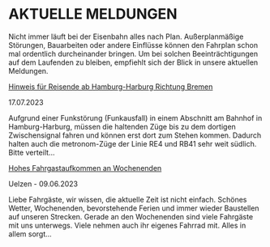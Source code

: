 AKTUELLE MELDUNGEN
==========

Nicht immer läuft bei der Eisenbahn alles nach Plan. Außerplanmäßige Störungen, Bauarbeiten oder andere Einflüsse können den Fahrplan schon mal ordentlich durcheinander bringen. Um bei solchen Beeinträchtigungen auf dem Laufenden zu bleiben, empfiehlt sich der Blick in unsere aktuellen Meldungen.

[Hinweis für Reisende ab Hamburg-Harburg Richtung Bremen](https://www.der-metronom.de/aktuell/eil-hinweis-fuer-reisende-ab-hamburg-harburg-richtung-bremen/)

 17.07.2023

Aufgrund einer Funkstörung (Funkausfall) in einem Abschnitt am Bahnhof in Hamburg-Harburg, müssen die haltenden Züge bis zu dem dortigen Zwischensignal fahren und können erst dort zum Stehen kommen. Dadurch halten auch die metronom-Züge der Linie RE4 und RB41 sehr weit südlich. Bitte verteilt...

[Hohes Fahrgastaufkommen an Wochenenden](https://www.der-metronom.de/aktuell/hohes-fahrgastaufkommen-an-wochenenden/)

 Uelzen - 09.06.2023

Liebe Fahrgäste,
wir wissen, die aktuelle Zeit ist nicht einfach. Schönes Wetter, Wochenenden, bevorstehende Ferien und immer wieder Baustellen auf unseren Strecken. Gerade an den Wochenenden sind viele Fahrgäste mit uns unterwegs. Viele nehmen auch ihr eigenes Fahrrad mit. Alles in allem sorgt...
